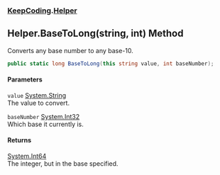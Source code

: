 ### [KeepCoding](KeepCoding.md 'KeepCoding').[Helper](KeepCoding_Helper.md 'KeepCoding.Helper')
## Helper.BaseToLong(string, int) Method
Converts any base number to any base-10.  
```csharp
public static long BaseToLong(this string value, int baseNumber);
```
#### Parameters
<a name='KeepCoding_Helper_BaseToLong(string_int)_value'></a>
`value` [System.String](https://docs.microsoft.com/en-us/dotnet/api/System.String 'System.String')  
The value to convert.
  
<a name='KeepCoding_Helper_BaseToLong(string_int)_baseNumber'></a>
`baseNumber` [System.Int32](https://docs.microsoft.com/en-us/dotnet/api/System.Int32 'System.Int32')  
Which base it currently is.
  
#### Returns
[System.Int64](https://docs.microsoft.com/en-us/dotnet/api/System.Int64 'System.Int64')  
The integer, but in the base specified.
